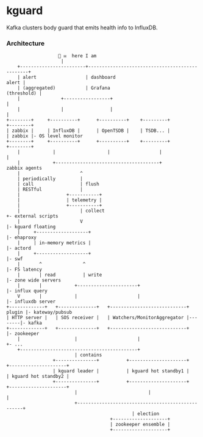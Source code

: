 # kguard

Kafka clusters body guard that emits health info to InfluxDB.

### Architecture

    
                       👥 ✉  here I am
                        |              
        +------------------------+------------------------------------------------+
        | alert                  | dashboard                                alert |
        | (aggregated)           | Grafana                            (threshold) |
        |               +-----------------+                                       |
        |               |                 |                                       |
    +--------+     +----------+      +----------+    +---------+               +--------+
    | zabbix |     | InfluxDB |      | OpenTSDB |    | TSDB... |               | zabbix |- OS level monitor
    +--------+     +----------+      +----------+    +---------+               +--------+
        |            |                   |                  |                     |
        |            +--------------------------------------+                 zabbix agents
        |                      ^
        | periodically         |
        | call                 | flush
        | RESTful              |
        |                 +-----------+
        |                 | telemetry |
        |                 +-----------+                                        
        |                      | collect                                       +- external scripts
        |                      V                                               |- kguard floating
        |     +-------------------+                                            |- ehaproxy
        |     | in-memory metrics |                                            |- actord
        |     +-------------------+                                            |- swf
        |       ^               ^                                              |- F5 latency
        |       | read          | write                                        |- zone wide servers
        |       |            +----------------------+                          |- influx query
        V       |            |                      |                          |- influxdb server
    +-------------+   +--------------+   +----------------------------+ plugin |- kateway/pubsub
    | HTTP server |   | SOS receiver |   | Watchers/MonitorAggregator |--------|- kafka
    +-------------+   +--------------+   +----------------------------+        |- zookeeper 
        |                    |                      |                          +- ...
        +-------------------------------------------+
                             | contains
                     +---------------+          +---------------------+     +---------------------+
                     | kguard leader |          | kguard hot standby1 |     | kguard hot standby2 | 
                     +---------------+          +---------------------+     +---------------------+
                             |                          |                       |
                             +--------------------------------------------------+
                                                  | election
                                          +--------------------+
                                          | zookeeper ensemble |
                                          +--------------------+

